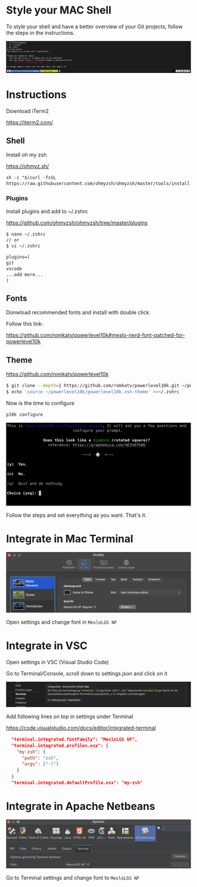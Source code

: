 # Style your MAC Shell

To style your shell and have a better overview of your Git projects, follow the steps in the instructions.

![Preview](img/preview.png)

# Instructions

Download iTerm2

https://iterm2.com/

## Shell

Install oh my zsh

https://ohmyz.sh/

```shell
sh -c "$(curl -fsSL https://raw.githubusercontent.com/ohmyzsh/ohmyzsh/master/tools/install.sh)"
```

### Plugins

Install plugins and add to ~/.zshrc

https://github.com/ohmyzsh/ohmyzsh/tree/master/plugins

```
$ nano ~/.zshrc
// or
$ vi ~/.zshrc
```

```
plugins=(
git
vscode
...add more...
)
```

## Fonts

Donwload recommended fonts and install with double click.

Follow this link:

https://github.com/romkatv/powerlevel10k#meslo-nerd-font-patched-for-powerlevel10k

## Theme

https://github.com/romkatv/powerlevel10k

```bash
$ git clone --depth=1 https://github.com/romkatv/powerlevel10k.git ~/powerlevel10k
$ echo 'source ~/powerlevel10k/powerlevel10k.zsh-theme' >>~/.zshrc
```

Now is the time to configure

```bash
p10k configure
```

![Config](img/config.png)

Follow the steps and set everything as you want. That's it.

# Integrate in Mac Terminal

![Mac](img/terminal.png)

Open settings and change font in `MesloLGS NF`

# Integrate in VSC

Open settings in VSC (Visual Studio Code)

Go to Terminal/Console, scroll down to settings.json and click on it

![VSCODE](img/vscode.png)

Add following lines on top in settings under Terminal

https://code.visualstudio.com/docs/editor/integrated-terminal

```json
  "terminal.integrated.fontFamily": "MesloLGS NF",
  "terminal.integrated.profiles.osx": {
    "my-zsh": {
      "path": "zsh",
      "args": ["-l"]
    }
  }
  "terminal.integrated.defaultProfile.osx": "my-zsh"
```

# Integrate in Apache Netbeans

![Apache Netbeans](img/netbeans.png)

Go to Terminal settings and change font to `MesloLGS NF`